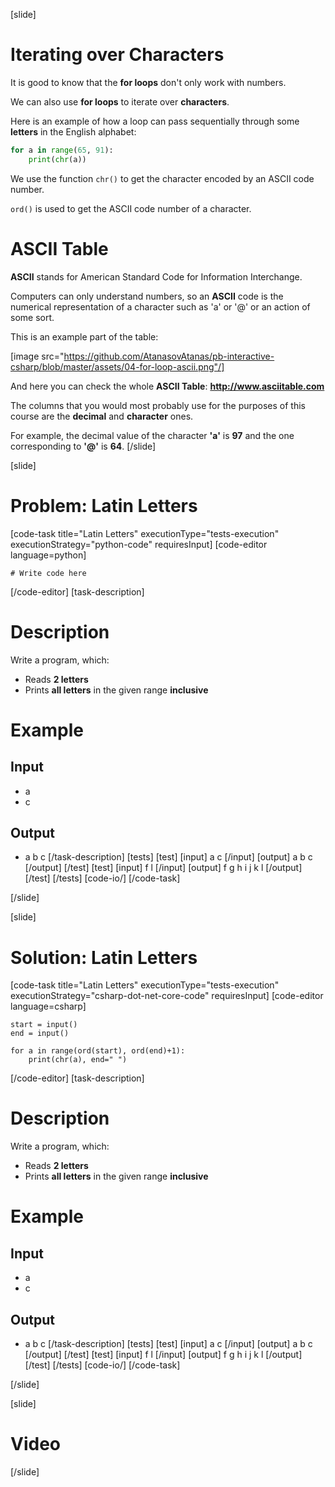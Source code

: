 [slide]
# Iterating over Characters
It is good to know that the **for loops** don't only work with numbers. 

We can also use **for loops** to iterate over **characters**.

Here is an example of how a loop can pass sequentially through some **letters** in the English alphabet:
```py live
for a in range(65, 91):
    print(chr(a))
```
We use the function `chr()` to get the character encoded by an ASCII code number.

`ord()` is used to get the ASCII code number of a character.

# ASCII Table
**ASCII** stands for American Standard Code for Information Interchange. 
 
Computers can only understand numbers, so an **ASCII** code is the numerical representation of a character such as 'a' or '@' or an action of some sort. 

This is an example part of the table:

[image src="https://github.com/AtanasovAtanas/pb-interactive-csharp/blob/master/assets/04-for-loop-ascii.png"/]

And here you can check the whole **ASCII Table**: **http://www.asciitable.com**

The columns that you would most probably use for the purposes of this course are the **decimal** and **character** ones.

For example, the decimal value of the character **'a'** is **97** and the one corresponding to **'@'** is **64**.
[/slide]


[slide]
# Problem: Latin Letters
[code-task title="Latin Letters" executionType="tests-execution" executionStrategy="python-code" requiresInput]
[code-editor language=python]
```
# Write code here
```
[/code-editor]
[task-description]
# Description
Write a program, which:

* Reads **2 letters**
* Prints **all letters** in the given range **inclusive**
# Example
## Input
- a
- c
## Output
- a b c
[/task-description]
[tests]
[test]
[input]
a
c
[/input]
[output]
a b c
[/output]
[/test]
[test]
[input]
f
l
[/input]
[output]
f g h i j k l
[/output]
[/test]
[/tests]
[code-io/]
[/code-task]

[/slide]

[slide]
# Solution: Latin Letters
[code-task title="Latin Letters" executionType="tests-execution" executionStrategy="csharp-dot-net-core-code" requiresInput]
[code-editor language=csharp]
```
start = input()
end = input()

for a in range(ord(start), ord(end)+1):
    print(chr(a), end=" ")
```
[/code-editor]
[task-description]
# Description
Write a program, which:

* Reads **2 letters**
* Prints **all letters** in the given range **inclusive**
# Example
## Input
- a
- c
## Output
- a b c
[/task-description]
[tests]
[test]
[input]
a
c
[/input]
[output]
a b c
[/output]
[/test]
[test]
[input]
f
l
[/input]
[output]
f g h i j k l
[/output]
[/test]
[/tests]
[code-io/]
[/code-task]

[/slide]

[slide]
# Video


[/slide]